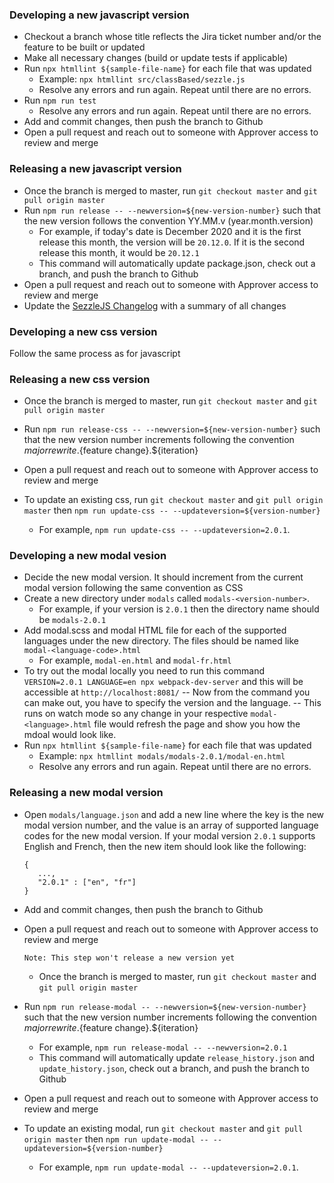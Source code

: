 ### Developing a new javascript version
- Checkout a branch whose title reflects the Jira ticket number and/or the feature to be built or updated
- Make all necessary changes (build or update tests if applicable)
- Run `npx htmllint ${sample-file-name}` for each file that was updated
	- Example: `npx htmllint src/classBased/sezzle.js`
	- Resolve any errors and run again. Repeat until there are no errors.
- Run `npm run test`
	- Resolve any errors and run again. Repeat until there are no errors.
- Add and commit changes, then push the branch to Github
- Open a pull request and reach out to someone with Approver access to review and merge

### Releasing a new javascript version
- Once the branch is merged to master, run `git checkout master` and `git pull origin master`
- Run `npm run release -- --newversion=${new-version-number}` such that the new version follows the convention YY.MM.v (year.month.version)
	- For example, if today's date is December 2020 and it is the first release this month, the version will be `20.12.0`. If it is the second release this month, it would be `20.12.1`
	- This command will automatically update package.json, check out a branch, and push the branch to Github
- Open a pull request and reach out to someone with Approver access to review and merge
- Update the <a href="https://sezzle.atlassian.net/wiki/spaces/WID/pages/512852116/SezzleJS+Change+Log" target="_blank">SezzleJS Changelog</a> with a summary of all changes

### Developing a new css version
Follow the same process as for javascript

### Releasing a new css version
- Once the branch is merged to master, run `git checkout master` and `git pull origin master`
- Run `npm run release-css -- --newversion=${new-version-number}` such that the new version number increments following the convention ${major rewrite}.${feature change}.${iteration}
- Open a pull request and reach out to someone with Approver access to review and merge

- To update an existing css, run `git checkout master` and `git pull origin master` then `npm run update-css -- --updateversion=${version-number}`
	- For example, `npm run update-css -- --updateversion=2.0.1`.

### Developing a new modal vesion

- Decide the new modal version. It should increment from the current modal version following the same convention as CSS
- Create a new directory under `modals` called `modals-<version-number>`.
	- For example, if your version is `2.0.1` then the directory name should be `modals-2.0.1`
- Add modal.scss and modal HTML file for each of the supported languages under the new directory. The files should be named like `modal-<language-code>.html`
	- For example, `modal-en.html` and `modal-fr.html`
- To try out the modal locally you need to run this command `VERSION=2.0.1 LANGUAGE=en npx webpack-dev-server` and this will be accessible at `http://localhost:8081/`
-- Now from the command you can make out, you have to specify the version and the language.
-- This runs on watch mode so any change in your respective `modal-<language>.html` file would refresh the page and show you how the mdoal would look like.
- Run `npx htmllint ${sample-file-name}` for each file that was updated
	- Example: `npx htmllint modals/modals-2.0.1/modal-en.html`
	- Resolve any errors and run again. Repeat until there are no errors.

### Releasing a new modal version
- Open `modals/language.json` and add a new line where the key is the new modal version number, and the value is an array of supported language codes for the new modal version. If your modal version `2.0.1` supports English and French, then the new item should look like the following:
   ```
   {
      ...,
      "2.0.1" : ["en", "fr"]
   }
    ```
- Add and commit changes, then push the branch to Github
- Open a pull request and reach out to someone with Approver access to review and merge
  ```
  Note: This step won't release a new version yet
  ```
  - Once the branch is merged to master, run `git checkout master` and `git pull origin master`
- Run `npm run release-modal -- --newversion=${new-version-number}` such that the new version number increments following the convention ${major rewrite}.${feature change}.${iteration}
	- For example, `npm run release-modal -- --newversion=2.0.1`
	- This command will automatically update `release_history.json` and `update_history.json`, check out a branch, and push the branch to Github
- Open a pull request and reach out to someone with Approver access to review and merge

- To update an existing modal, run `git checkout master` and `git pull origin master` then `npm run update-modal -- --updateversion=${version-number}`
	- For example, `npm run update-modal -- --updateversion=2.0.1`.
